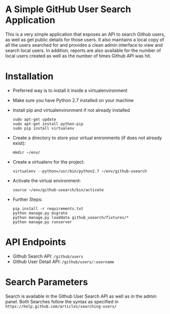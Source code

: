 A Simple GitHub User Search Application
=======================================

This is a very simple application that exposes an API to search Github users, as well as get public details for those users. It also maintains a local copy of all the users searched for and provides a clean admin interface to view and search local users. In addition, reports are also available for the number of local users created as well as the number of times Github API was hit.

Installation
============

- Preferred way is to install it inside a virtualenvironment
- Make sure you have Python 2.7 installed on your machine
- Install pip and virtualenvironment if not already installed
  ```
  sudo apt-get update
  sudo apt-get install python-pip
  sudo pip install virtualenv
  ```
- Create a directory to store your virtual enironments (if does not already exist):
  ```
  mkdir ~/env/
  ```
- Create a virtualenv for the project:

  ```
  virtualenv --python=/usr/bin/python2.7 ~/env/github-usearch
  ```
- Activate the virtual environment:

  ```
  source ~/env/github-usearch/bin/activate
  ```
- Further Steps:
  ```
  pip install -r requirements.txt
  python manage.py migrate
  python manage.py loaddata github_usearch/fixtures/*
  python manage.py runserver
  ```

API Endpoints
=============

- Github Search API: `/github/users`
- Github User Detail API: `/github/users/:username`

Search Parameters
=================

Search is available in the Github User Search API as well as in the admin panel. Both Searches follow the syntax as specified in `https://help.github.com/articles/searching-users/`
